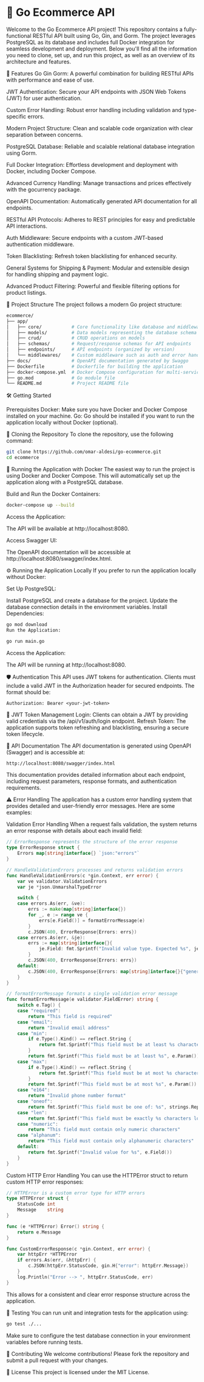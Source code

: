 # 🛒 Go Ecommerce API
Welcome to the Go Ecommerce API project! This repository contains a fully-functional RESTful API built using Go, Gin, and Gorm. The project leverages PostgreSQL as its database and includes full Docker integration for seamless development and deployment. Below you'll find all the information you need to clone, set up, and run this project, as well as an overview of its architecture and features.

🎯 Features
Go Gin Gorm: A powerful combination for building RESTful APIs with performance and ease of use.

JWT Authentication: Secure your API endpoints with JSON Web Tokens (JWT) for user authentication.

Custom Error Handling: Robust error handling including validation and type-specific errors.

Modern Project Structure: Clean and scalable code organization with clear separation between concerns.

PostgreSQL Database: Reliable and scalable relational database integration using Gorm.

Full Docker Integration: Effortless development and deployment with Docker, including Docker Compose.

Advanced Currency Handling: Manage transactions and prices effectively with the gocurrency package.

OpenAPI Documentation: Automatically generated API documentation for all endpoints.

RESTful API Protocols: Adheres to REST principles for easy and predictable API interactions.

Auth Middleware: Secure endpoints with a custom JWT-based authentication middleware.

Token Blacklisting: Refresh token blacklisting for enhanced security.

General Systems for Shipping & Payment: Modular and extensible design for handling shipping and payment logic.

Advanced Product Filtering: Powerful and flexible filtering options for product listings.

📁 Project Structure
The project follows a modern Go project structure:

```bash
ecommerce/
├── app/
│   ├── core/           # Core functionality like database and middleware
│   ├── models/         # Data models representing the database schema
│   ├── crud/           # CRUD operations on models
│   ├── schemas/        # Request/response schemas for API endpoints
│   ├── endpoints/      # API endpoints (organized by version)
│   └── middlewares/    # Custom middleware such as auth and error handling
├── docs/               # OpenAPI documentation generated by Swaggo
├── Dockerfile          # Dockerfile for building the application
├── docker-compose.yml  # Docker Compose configuration for multi-service setup
├── go.mod              # Go module file
└── README.md           # Project README file
```

🛠️ Getting Started

Prerequisites
Docker: Make sure you have Docker and Docker Compose installed on your machine.
Go: Go should be installed if you want to run the application locally without Docker (optional).

🚀 Cloning the Repository
To clone the repository, use the following command:

```bash
git clone https://github.com/omar-aldesi/go-ecommerce.git
cd ecommerce
```

🐳 Running the Application with Docker
The easiest way to run the project is using Docker and Docker Compose. This will automatically set up the application along with a PostgreSQL database.

Build and Run the Docker Containers:

```bash
docker-compose up --build
```

Access the Application:

The API will be available at http://localhost:8080.

Access Swagger UI:

The OpenAPI documentation will be accessible at http://localhost:8080/swagger/index.html.

⚙️ Running the Application Locally
If you prefer to run the application locally without Docker:

Set Up PostgreSQL:

Install PostgreSQL and create a database for the project.
Update the database connection details in the environment variables.
Install Dependencies:

```bash
go mod download
Run the Application:
```

```bash
go run main.go
```

Access the Application:

The API will be running at http://localhost:8080.

🛡️ Authentication
This API uses JWT tokens for authentication. Clients must include a valid JWT in the Authorization header for secured endpoints. The format should be:

```http
Authorization: Bearer <your-jwt-token>
```

🔑 JWT Token Management
Login: Clients can obtain a JWT by providing valid credentials via the /api/v1/auth/login endpoint.
Refresh Token: The application supports token refreshing and blacklisting, ensuring a secure token lifecycle.

🧩 API Documentation
The API documentation is generated using OpenAPI (Swagger) and is accessible at:

```bash
http://localhost:8080/swagger/index.html
```

This documentation provides detailed information about each endpoint, including request parameters, response formats, and authentication requirements.

⚠️ Error Handling
The application has a custom error handling system that provides detailed and user-friendly error messages. Here are some examples:

Validation Error Handling
When a request fails validation, the system returns an error response with details about each invalid field:

```go
// ErrorResponse represents the structure of the error response
type ErrorResponse struct {
	Errors map[string]interface{} `json:"errors"`
}

// HandleValidationErrors processes and returns validation errors
func HandleValidationErrors(c *gin.Context, err error) {
	var ve validator.ValidationErrors
	var je *json.UnmarshalTypeError

	switch {
	case errors.As(err, &ve):
		errs := make(map[string]interface{})
		for _, e := range ve {
			errs[e.Field()] = formatErrorMessage(e)
		}
		c.JSON(400, ErrorResponse{Errors: errs})
	case errors.As(err, &je):
		errs := map[string]interface{}{
			je.Field: fmt.Sprintf("Invalid value type. Expected %s", je.Type.String()),
		}
		c.JSON(400, ErrorResponse{Errors: errs})
	default:
		c.JSON(400, ErrorResponse{Errors: map[string]interface{}{"general": err.Error()}})
	}
}

// formatErrorMessage formats a single validation error message
func formatErrorMessage(e validator.FieldError) string {
	switch e.Tag() {
	case "required":
		return "This field is required"
	case "email":
		return "Invalid email address"
	case "min":
		if e.Type().Kind() == reflect.String {
			return fmt.Sprintf("This field must be at least %s characters long", e.Param())
		}
		return fmt.Sprintf("This field must be at least %s", e.Param())
	case "max":
		if e.Type().Kind() == reflect.String {
			return fmt.Sprintf("This field must be at most %s characters long", e.Param())
		}
		return fmt.Sprintf("This field must be at most %s", e.Param())
	case "e164":
		return "Invalid phone number format"
	case "oneof":
		return fmt.Sprintf("This field must be one of: %s", strings.Replace(e.Param(), " ", ", ", -1))
	case "len":
		return fmt.Sprintf("This field must be exactly %s characters long", e.Param())
	case "numeric":
		return "This field must contain only numeric characters"
	case "alphanum":
		return "This field must contain only alphanumeric characters"
	default:
		return fmt.Sprintf("Invalid value for %s", e.Field())
	}
}
```

Custom HTTP Error Handling
You can use the HTTPError struct to return custom HTTP error responses:

```go
// HTTPError is a custom error type for HTTP errors
type HTTPError struct {
	StatusCode int
	Message    string
}

func (e *HTTPError) Error() string {
	return e.Message
}

func CustomErrorResponse(c *gin.Context, err error) {
	var httpErr *HTTPError
	if errors.As(err, &httpErr) {
		c.JSON(httpErr.StatusCode, gin.H{"error": httpErr.Message})
	}
	log.Println("Error --> ", httpErr.StatusCode, err)
}
```
This allows for a consistent and clear error response structure across the application.

🧪 Testing
You can run unit and integration tests for the application using:

```bash
go test ./...
```

Make sure to configure the test database connection in your environment variables before running tests.

🤝 Contributing
We welcome contributions! Please fork the repository and submit a pull request with your changes.

📜 License
This project is licensed under the MIT License.
